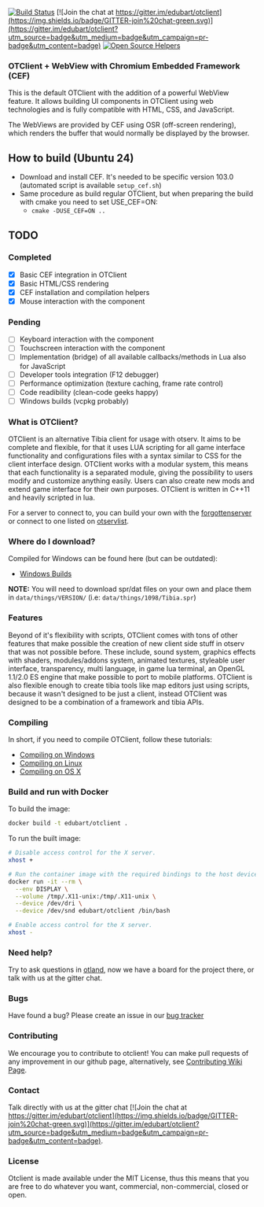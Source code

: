 [![Build Status](https://github.com/edubart/otclient/actions/workflows/build-vcpkg.yml/badge.svg)](https://github.com/edubart/otclient/actions/workflows/build-vcpkg.yml) [![Join the chat at https://gitter.im/edubart/otclient](https://img.shields.io/badge/GITTER-join%20chat-green.svg)](https://gitter.im/edubart/otclient?utm_source=badge&utm_medium=badge&utm_campaign=pr-badge&utm_content=badge) [![Open Source Helpers](https://www.codetriage.com/edubart/otclient/badges/users.svg)](https://www.codetriage.com/edubart/otclient)

### OTClient + WebView with Chromium Embedded Framework (CEF)

This is the default OTClient with the addition of a powerful WebView feature. It allows building UI 
components in OTClient using web technologies and is fully compatible with HTML, CSS, and JavaScript.

The WebViews are provided by CEF using OSR (off-screen rendering), which renders the buffer that would
normally be displayed by the browser.

## How to build (Ubuntu 24)

- Download and install CEF. It's needed to be specific version 103.0 (automated script is available `setup_cef.sh`)
- Same procedure as build regular OTClient, but when preparing the build with cmake you need to set USE_CEF=ON:
  - `cmake -DUSE_CEF=ON ..`

## TODO

### Completed

- [x] Basic CEF integration in OTClient
- [x] Basic HTML/CSS rendering
- [x] CEF installation and compilation helpers
- [x] Mouse interaction with the component

### Pending

- [ ] Keyboard interaction with the component
- [ ] Touchscreen interaction with the component
- [ ] Implementation (bridge) of all available callbacks/methods in Lua also for JavaScript
- [ ] Developer tools integration (F12 debugger)
- [ ] Performance optimization (texture caching, frame rate control)
- [ ] Code readibility (clean-code geeks happy)
- [ ] Windows builds (vcpkg probably)

### What is OTClient?

OTClient is an alternative Tibia client for usage with otserv. It aims to be complete and flexible,
for that it uses LUA scripting for all game interface functionality and configurations files with a syntax
similar to CSS for the client interface design. OTClient works with a modular system, this means
that each functionality is a separated module, giving the possibility to users modify and customize
anything easily. Users can also create new mods and extend game interface for their own purposes.
OTClient is written in C++11 and heavily scripted in lua.

For a server to connect to, you can build your own with the [forgottenserver](https://github.com/otland/forgottenserver)
or connect to one listed on [otservlist](https://otservlist.org/).

### Where do I download?

Compiled for Windows can be found here (but can be outdated):
* [Windows Builds](http://otland.net/threads/otclient-builds-windows.217977/)

**NOTE:** You will need to download spr/dat files on your own and place them in `data/things/VERSION/` (i.e: `data/things/1098/Tibia.spr`)

### Features

Beyond of it's flexibility with scripts, OTClient comes with tons of other features that make possible
the creation of new client side stuff in otserv that was not possible before. These include,
sound system, graphics effects with shaders, modules/addons system, animated textures,
styleable user interface, transparency, multi language, in game lua terminal, an OpenGL 1.1/2.0 ES engine that make possible
to port to mobile platforms. OTClient is also flexible enough to
create tibia tools like map editors just using scripts, because it wasn't designed to be just a
client, instead OTClient was designed to be a combination of a framework and tibia APIs.

### Compiling

In short, if you need to compile OTClient, follow these tutorials:
* [Compiling on Windows](https://github.com/edubart/otclient/wiki/Compiling-on-Windows)
* [Compiling on Linux](https://github.com/edubart/otclient/wiki/Compiling-on-Linux)
* [Compiling on OS X](https://github.com/edubart/otclient/wiki/Compiling-on-Mac-OS-X)

### Build and run with Docker

To build the image:

```sh
docker build -t edubart/otclient .
```

To run the built image:

```sh
# Disable access control for the X server.
xhost +

# Run the container image with the required bindings to the host devices and volumes.
docker run -it --rm \
  --env DISPLAY \
  --volume /tmp/.X11-unix:/tmp/.X11-unix \
  --device /dev/dri \
  --device /dev/snd edubart/otclient /bin/bash

# Enable access control for the X server.
xhost -
```

### Need help?

Try to ask questions in [otland](http://otland.net/f494/), now we have a board for the project there,
or talk with us at the gitter chat.

### Bugs

Have found a bug? Please create an issue in our [bug tracker](https://github.com/edubart/otclient/issues)

### Contributing

We encourage you to contribute to otclient! You can make pull requests of any improvement in our github page, alternatively, see [Contributing Wiki Page](https://github.com/edubart/otclient/wiki/Contributing).

### Contact

Talk directly with us at the gitter chat [![Join the chat at https://gitter.im/edubart/otclient](https://img.shields.io/badge/GITTER-join%20chat-green.svg)](https://gitter.im/edubart/otclient?utm_source=badge&utm_medium=badge&utm_campaign=pr-badge&utm_content=badge).

### License

Otclient is made available under the MIT License, thus this means that you are free
to do whatever you want, commercial, non-commercial, closed or open.
